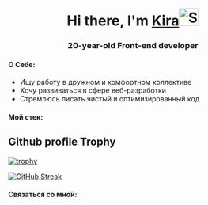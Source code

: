 <h1 align="center">Hi there, I'm <a href="https://kimurzz.site">Kira</a><img src="https://raw.githubusercontent.com/Tarikul-Islam-Anik/Animated-Fluent-Emojis/master/Emojis/Animals/Spouting%20Whale.png" alt="Spouting Whale" width="40" height="35" /></h1>
<h3 align="center">20-year-old Front-end developer</h3>

<h4>О Себе:</h4>

<ul>
  <li>Ищу работу в дружном и комфортном коллективе</li>
  <li>Хочу развиваться в сфере веб-разработки</li>
  <li>Стремлюсь писать чистый и оптимизированный код</li>
  <ulВладею английским на уровне A2></li>
</ul>

<h4>Мой стек:</h4>

<h2>Github profile Trophy</h2>

[![trophy](https://github-profile-trophy.vercel.app/?username=piierro&theme=monokai)](https://github.com/ryo-ma/github-profile-trophy)

<a align="center" href="https://git.io/streak-stats"><img src="http://github-readme-streak-stats.herokuapp.com?user=piierro" alt="GitHub Streak" /></a>

<h4>Связаться со мной:</h4>
